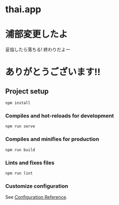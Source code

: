 # thai.app


浦部変更したよ
=======
妥協したら落ちる!
終わりだよー

ありがとうございます!!
=======

## Project setup

```
npm install
```

### Compiles and hot-reloads for development

```
npm run serve
```

### Compiles and minifies for production

```
npm run build
```

### Lints and fixes files

```
npm run lint
```

### Customize configuration

See [Configuration Reference](https://cli.vuejs.org/config/).
